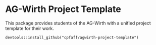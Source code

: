 # AG-Wirth Project Template

This package provides students of the AG-Wirth with a unified project template
for their work.

```
devtools::install_github("cpfaff/agwirth-project-template")
```
